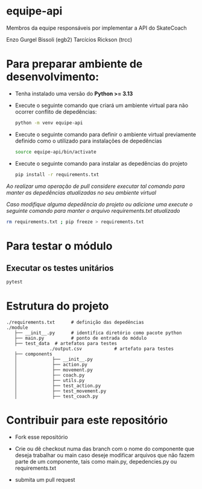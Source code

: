 # equipe-api
Membros da equipe responsáveis por implementar a API do SkateCoach

Enzo Gurgel Bissoli (egb2)
Tarcícios Rickson (trcc)

# Para preparar ambiente de desenvolvimento:

- Tenha instalado uma versão do **Python >= 3.13**

- Execute o seguinte comando que criará um ambiente virtual para não ocorrer conflito de depedências:
    ```bash
    python -m venv equipe-api
    ```
- Execute o seguinte comando para definir o ambiente virtual previamente definido como o utilizado para instalações de depedências

    ```bash
    source equipe-api/bin/activate
    ```
- Execute o seguinte comando para instalar as depedências do projeto 
    
    ```bash
    pip install -r requirements.txt
    ```

*Ao realizar uma operação de pull considere executar tal comando para manter as depedências atualizadas no seu ambiente virtual*

*Caso modifique alguma depedência do projeto ou adicione uma execute o seguinte comando para manter o arquivo requirements.txt atualizado*

```bash
rm requirements.txt ; pip freeze > requirements.txt
```

# Para testar o módulo

## Executar os testes unitários

```bash
pytest
```

# Estrutura do projeto

````
./requirements.txt      # definição das depedências
./module               
   ├── __init__.py      # identifica diretório como pacote python
   ├── main.py          # ponto de entrada do módulo
   ├── test_data  # artefatos para testes
                ./output.csv            # artefato para testes
   ├── components  
   │             ├── __init__.py  
   │             ├── action.py
   │             ├── movement.py
   │             ├── coach.py
   │             ├── utils.py
   │             ├── test_action.py 
   │             ├── test_movement.py 
   │             ├── test_coach.py 
````

# Contribuir para este repositório

- Fork esse repositório

- Crie ou dê checkout numa das branch com o nome do componente que deseja trabalhar ou main caso deseje modificar arquivos que não fazem parte de um componente, tais como main.py, depedencies.py ou requirements.txt

- submita um pull request
